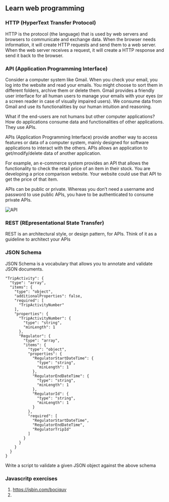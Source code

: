 ## Learn web programming

### HTTP (HyperText Transfer Protocol)
HTTP is the protocol (the language) that is used by web servers and browsers to communicate and exchange data. When the browser needs information, it will create HTTP requests and send them to a web server. When the web server receives a request, it will create a HTTP response and send it back to the browser.

### API (Application Programming Interface)

Consider a computer system like Gmail. When you check your email, you log into the website and read your emails. You might choose to sort them in different folders, archive them or delete them. Gmail provides a friendly user interface for all human users to manage your emails with your eyes (or a screen reader in case of visually impaired users). We consume data from Gmail and use its functionalities by our human intuition and reasoning. 

What if the end-users are not humans but other computer applications? How do applications consume data and functionalities of other applications. They use APIs. 

APIs (Application Programming Interface) provide another way to access features or data of a computer system, mainly designed for software applications to interact with the others. APIs allows an application to get/modify/delete data of another application. 

For example, an e-commerce system provides an API that allows the functionality to check the retail price of an item in their stock. You are developing a price comparison website. Your website could use that API to get the price of that item. 

APIs can be public or private. Whereas you don’t need a username and password to use public APIs, you have to be authenticated to consume private APIs.  

![API](https://miro.medium.com/max/2825/1*OcmVkcsM5BWRHrg8GC17iw.png "API")

### REST (REpresentational State Transfer)
REST is an architectural style, or design pattern, for APIs. Think of it as a guideline to architect your APIs

### JSON Schema

JSON Schema is a vocabulary that allows you to annotate and validate JSON documents.

```
"TripActivity": {
  "type": "array",
  "items": {
    "type": "object",
    "additionalProperties": false,
    "required": [
      "TripActivityNumber"
    ],
    "properties": {
      "TripActivityNumber": {
        "type": "string",
        "minLength": 1
      },
      "Regulator": {
        "type": "array",
        "items": {
          "type": "object",
          "properties": {
            "RegulatorStartDateTime": {
              "type": "string",
              "minLength": 1
            },
            "RegulatorEndDateTime": {
              "type": "string",
              "minLength": 1
            },
            "RegulatorId": {
              "type": "string",
              "minLength": 1
            }
          },
          "required": [
            "RegulatorStartDateTime",
            "RegulatorEndDateTime",
            "RegulatorTripId"
          ]
        }
      }    
    }
  }
}  
```
Write a script to validate a given JSON object against the above schema

### Javascritp exercises
1. https://jsbin.com/bociquv
2. 
